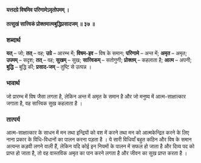 #### यत्तदग्रे विषमिव परिणामेऽमृतोपमम् ।
#### तत्सुखं सात्त्विकं प्रोक्तमात्मबुद्धिप्रसादजम् ॥ ३७ ॥

### शब्दार्थ

**यत्** – जो; **तत्** – वह; **उग्रे** – आरम्भ में; **विषम-इव** – विष के समान; **परिणामे** – अन्त में; **अमृत** – अमृत; **उपमम्** – सदृश; **तत्** – वह; **सुखम्** – सुख; **सात्त्विकम्** – सतोगुणी; **प्रोक्तम्** – कहलाता है; **आत्म** – अपनी; **बुद्धि** – बुद्धि की; **प्रसाद-जम्** – तुष्टि से उत्पन्न ।

### भावार्थ

जो प्रारम्भ में विष जैसा लगता है, लेकिन अन्त में अमृत के समान है और जो मनुष्य में आत्म-साक्षात्कार जगाता है, वह सात्त्विक सुख कहलाता है ।

### तात्पर्य

आत्म-साक्षात्कार के साधन में मन तथा इन्द्रियों को वश में करने तथा मन को आत्मकेन्द्रित करने के लिए नाना प्रकार के विधि-विधानों का पालन करना पड़ता है । ये सारी विधियाँ बहुत कठिन और विष के समान अत्यन्त कड़वी लगने वाली हैं, लेकिन यदि कोई इन नियमों के पालन में सफल हो जाता है और दिव्य पद को प्राप्त हो जाता है, तो वह वास्तविक अमृत का पान करने लगता है और जीवन का सुख प्राप्त करता है ।